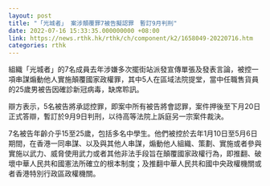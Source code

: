 ```yaml
---
layout: post
title: "「光城者」 案涉顛覆罪7被告擬認罪　暫訂9月判刑"
date: 2022-07-16 15:33:35.000000000 +08:00
link: https://news.rthk.hk/rthk/ch/component/k2/1658049-20220716.htm
categories: rthk
---
```


組織「光城者」的7名成員去年涉嫌多次擺街站派發宣傳單張及發表言論，被控一項串謀煽動他人實施顛覆國家政權罪，其中5人在區域法院提堂，當中任職售貨員的25歲男被告因確診新冠病毒，缺席聆訊。

辯方表示，5名被告將承認控罪，即案中所有被告將會認罪，案件押後至下月20日正式答辯，暫訂於9月9日判刑，以待高等法院上訴庭另一宗案件裁決。  

7名被告年齡介乎15至25歲，包括多名中學生。他們被控於去年1月10日至5月6日期間，在香港一同串謀、以及與其他人串謀，煽動他人組織、策劃、實施或者參與實施以武力、威脅使用武力或者其他非法手段旨在顛覆國家政權行為，即推翻、破壞中華人民共和國憲法所確立的根本制度；及推翻中華人民共和國中央政權機關或者香港特別行政區政權機關。
